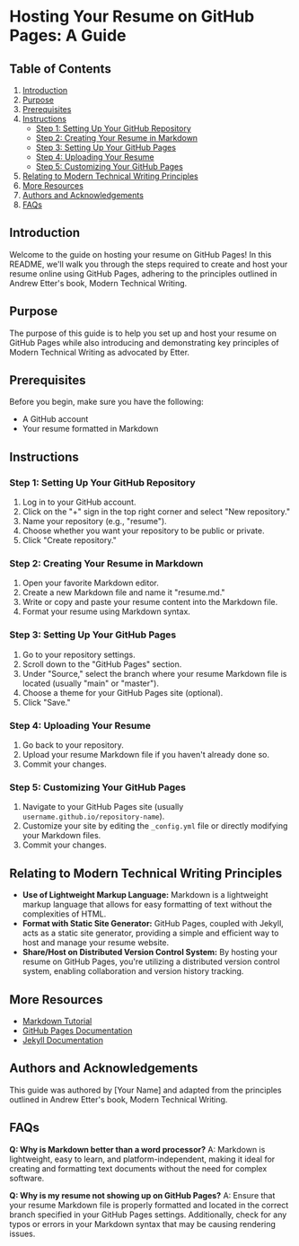 # Hosting Your Resume on GitHub Pages: A Guide

## Table of Contents
1. [Introduction](#introduction)
2. [Purpose](#purpose)
3. [Prerequisites](#prerequisites)
4. [Instructions](#instructions)
    - [Step 1: Setting Up Your GitHub Repository](#step-1-setting-up-your-github-repository)
    - [Step 2: Creating Your Resume in Markdown](#step-2-creating-your-resume-in-markdown)
    - [Step 3: Setting Up Your GitHub Pages](#step-3-setting-up-your-github-pages)
    - [Step 4: Uploading Your Resume](#step-4-uploading-your-resume)
    - [Step 5: Customizing Your GitHub Pages](#step-5-customizing-your-github-pages)
5. [Relating to Modern Technical Writing Principles](#relating-to-modern-technical-writing-principles)
6. [More Resources](#more-resources)
7. [Authors and Acknowledgements](#authors-and-acknowledgements)
8. [FAQs](#faqs)

## Introduction <a name="introduction"></a>
Welcome to the guide on hosting your resume on GitHub Pages! In this README, we'll walk you through the steps required to create and host your resume online using GitHub Pages, adhering to the principles outlined in Andrew Etter's book, Modern Technical Writing.

## Purpose <a name="purpose"></a>
The purpose of this guide is to help you set up and host your resume on GitHub Pages while also introducing and demonstrating key principles of Modern Technical Writing as advocated by Etter.

## Prerequisites <a name="prerequisites"></a>
Before you begin, make sure you have the following:
- A GitHub account
- Your resume formatted in Markdown

## Instructions <a name="instructions"></a>

### Step 1: Setting Up Your GitHub Repository <a name="step-1-setting-up-your-github-repository"></a>
1. Log in to your GitHub account.
2. Click on the "+" sign in the top right corner and select "New repository."
3. Name your repository (e.g., "resume").
4. Choose whether you want your repository to be public or private.
5. Click "Create repository."

### Step 2: Creating Your Resume in Markdown <a name="step-2-creating-your-resume-in-markdown"></a>
1. Open your favorite Markdown editor.
2. Create a new Markdown file and name it "resume.md."
3. Write or copy and paste your resume content into the Markdown file.
4. Format your resume using Markdown syntax.

### Step 3: Setting Up Your GitHub Pages <a name="step-3-setting-up-your-github-pages"></a>
1. Go to your repository settings.
2. Scroll down to the "GitHub Pages" section.
3. Under "Source," select the branch where your resume Markdown file is located (usually "main" or "master").
4. Choose a theme for your GitHub Pages site (optional).
5. Click "Save."

### Step 4: Uploading Your Resume <a name="step-4-uploading-your-resume"></a>
1. Go back to your repository.
2. Upload your resume Markdown file if you haven't already done so.
3. Commit your changes.

### Step 5: Customizing Your GitHub Pages <a name="step-5-customizing-your-github-pages"></a>
1. Navigate to your GitHub Pages site (usually `username.github.io/repository-name`).
2. Customize your site by editing the `_config.yml` file or directly modifying your Markdown files.
3. Commit your changes.

## Relating to Modern Technical Writing Principles <a name="relating-to-modern-technical-writing-principles"></a>
- **Use of Lightweight Markup Language:** Markdown is a lightweight markup language that allows for easy formatting of text without the complexities of HTML.
- **Format with Static Site Generator:** GitHub Pages, coupled with Jekyll, acts as a static site generator, providing a simple and efficient way to host and manage your resume website.
- **Share/Host on Distributed Version Control System:** By hosting your resume on GitHub Pages, you're utilizing a distributed version control system, enabling collaboration and version history tracking.

## More Resources <a name="more-resources"></a>
- [Markdown Tutorial](https://www.markdowntutorial.com/)
- [GitHub Pages Documentation](https://docs.github.com/en/pages)
- [Jekyll Documentation](https://jekyllrb.com/docs/)

## Authors and Acknowledgements <a name="authors-and-acknowledgements"></a>
This guide was authored by [Your Name] and adapted from the principles outlined in Andrew Etter's book, Modern Technical Writing.

## FAQs <a name="faqs"></a>
**Q: Why is Markdown better than a word processor?**
A: Markdown is lightweight, easy to learn, and platform-independent, making it ideal for creating and formatting text documents without the need for complex software.

**Q: Why is my resume not showing up on GitHub Pages?**
A: Ensure that your resume Markdown file is properly formatted and located in the correct branch specified in your GitHub Pages settings. Additionally, check for any typos or errors in your Markdown syntax that may be causing rendering issues.